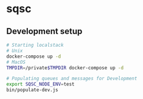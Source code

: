 # sqsc

## Development setup
```bash
# Starting localstack
# Unix
docker-compose up -d
# MacOS
TMPDIR=/private$TMPDIR docker-compose up -d

# Populating queues and messages for Development
export SQSC_NODE_ENV=test
bin/populate-dev.js
```
